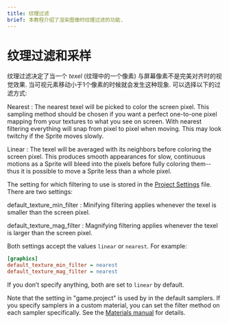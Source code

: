 ```yaml
---
title: 纹理过滤
brief: 本教程介绍了渲染图像时纹理过滤的功能.
---
```


# 纹理过滤和采样

纹理过滤决定了当一个 _texel_ (纹理中的一个像素) 与屏幕像素不是完美对齐时的视觉效果. 当可视元素移动小于1个像素的时候就会发生这种现象. 可以选择以下的过滤方式:

Nearest
: The nearest texel will be picked to color the screen pixel. This sampling method should be chosen if you want a perfect one-to-one pixel mapping from your textures to what you see on screen. With nearest filtering everything will snap from pixel to pixel when moving. This may  look twitchy if the Sprite moves slowly.

Linear
: The texel will be averaged with its neighbors before coloring the screen pixel. This produces smooth appearances for slow, continuous motions as a Sprite will bleed into the pixels before fully coloring them--thus it is possible to move a Sprite less than a whole pixel.

The setting for which filtering to use is stored in the [Project Settings](/manuals/project-settings/#graphics) file. There are two settings:

default_texture_min_filter
: Minifying filtering applies whenever the texel is smaller than the screen pixel.

default_texture_mag_filter
: Magnifying filtering applies whenever the texel is larger than the screen pixel.

Both settings accept the values `linear` or `nearest`. For example:

```ini
[graphics]
default_texture_min_filter = nearest
default_texture_mag_filter = nearest
```

If you don’t specify anything, both are set to `linear` by default.

Note that the setting in "game.project" is used by in the default samplers. If you specify samplers in a custom material, you can set the filter method on each sampler specifically. See the [Materials manual](/manuals/material/) for details.
